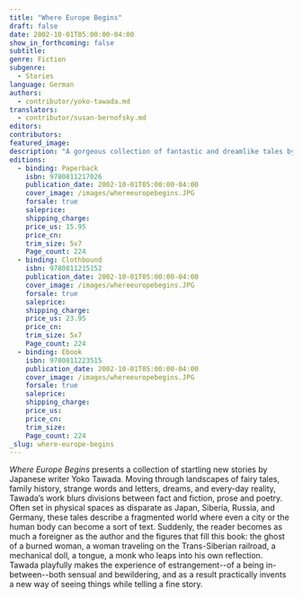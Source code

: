 ```yaml
---
title: "Where Europe Begins"
draft: false
date: 2002-10-01T05:00:00-04:00
show_in_forthcoming: false
subtitle:
genre: Fiction
subgenre:
  - Stories
language: German
authors:
  - contributor/yoko-tawada.md
translators:
  - contributor/susan-bernofsky.md
editors:
contributors:
featured_image:
description: "A gorgeous collection of fantastic and dreamlike tales by one of the world's most innovative contemporary writers "
editions:
  - binding: Paperback
    isbn: 9780811217026
    publication_date: 2002-10-01T05:00:00-04:00
    cover_image: /images/whereeuropebegins.JPG
    forsale: true
    saleprice:
    shipping_charge:
    price_us: 15.95
    price_cn:
    trim_size: 5x7
    Page_count: 224
  - binding: Clothbound
    isbn: 9780811215152
    publication_date: 2002-10-01T05:00:00-04:00
    cover_image: /images/whereeuropebegins.JPG
    forsale: true
    saleprice:
    shipping_charge:
    price_us: 23.95
    price_cn:
    trim_size: 5x7
    Page_count: 224
  - binding: Ebook
    isbn: 9780811223515
    publication_date: 2002-10-01T05:00:00-04:00
    cover_image: /images/whereeuropebegins.JPG
    forsale: true
    saleprice:
    shipping_charge:
    price_us:
    price_cn:
    trim_size:
    Page_count: 224
_slug: where-europe-begins
---
```


_Where Europe Begins_ presents a collection of startling new stories by Japanese writer Yoko Tawada. Moving through landscapes of fairy tales, family history, strange words and letters, dreams, and every-day reality, Tawada’s work blurs divisions between fact and fiction, prose and poetry. Often set in physical spaces as disparate as Japan, Siberia, Russia, and Germany, these tales describe a fragmented world where even a city or the human body can become a sort of text. Suddenly, the reader becomes as much a foreigner as the author and the figures that fill this book: the ghost of a burned woman, a woman traveling on the Trans-Siberian railroad, a mechanical doll, a tongue, a monk who leaps into his own reflection. Tawada playfully makes the experience of estrangement--of a being in-between--both sensual and bewildering, and as a result practically invents a new way of seeing things while telling a fine story.

